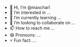 - 👋 Hi, I’m @maxcharl
- 👀 I’m interested in ...
- 🌱 I’m currently learning ...
- 💞️ I’m looking to collaborate on ...
- 📫 How to reach me ...
- 😄 Pronouns: ...
- ⚡ Fun fact: ...

<!---
maxcharl/maxcharl is a ✨ special ✨ repository because its `README.md` (this file) appears on your GitHub profile.
You can click the Preview link to take a look at your changes.
--->
